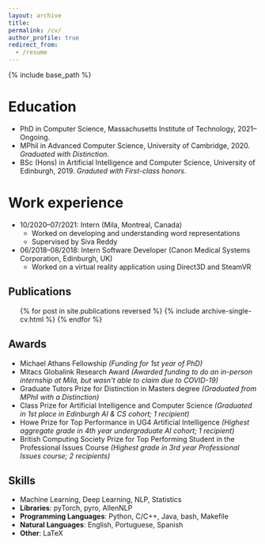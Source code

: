 ```yaml
---
layout: archive
title: 
permalink: /cv/
author_profile: true
redirect_from:
  - /resume
---
```


<!--title: 'CV <a class="link-button pdf-button" href="../files/cv.pdf"><i class="fa fa-file-pdf"></i>PDF</a>'-->

{% include base_path %}

Education
======
* PhD in Computer Science, Massachusetts Institute of Technology, 2021–Ongoing.
* MPhil in Advanced Computer Science, University of Cambridge, 2020. *Graduated with Distinction*.
* BSc (Hons) in Artificial Intelligence and Computer Science, University of Edinburgh, 2019. *Graduted with First-class honors*.

Work experience
======
* 10/2020–07/2021: Intern (Mila, Montreal, Canada)
  * Worked on developing and understanding word representations
  * Supervised by Siva Reddy
* 06/2018–08/2018: Intern Software Developer (Canon Medical Systems Corporation, Edinburgh, UK)
  * Worked on a virtual reality application using Direct3D and SteamVR 

## Publications
  <ul>{% for post in site.publications reversed %}
    {% include archive-single-cv.html %}
  {% endfor %}</ul>

## Awards

* Michael Athans Fellowship *(Funding for 1st year of PhD)*
* Mitacs Globalink Research Award *(Awarded funding to do an in-person internship at Mila, but wasn't able to claim due to COVID-19)*
* Graduate Tutors Prize for Distinction in Masters degree *(Graduated from MPhil with a Distinction)*
* Class Prize for Artificial Intelligence and Computer Science *(Graduated in 1st place in Edinburgh AI & CS cohort; 1 recipient)*
* Howe Prize for Top Performance in UG4 Artificial Intelligence *(Highest aggregate grade in 4th year undergraduate AI cohort; 1 recipient)*
* British Computing Society Prize for Top Performing Student in the Professional Issues Course *(Highest grade in 3rd year Professional Issues course; 2 recipients)*

## Skills
* Machine Learning, Deep Learning, NLP, Statistics
* **Libraries**: pyTorch, pyro, AllenNLP
* **Programming Languages**: Python, C/C++, Java, bash, Makefile
* **Natural Languages**: English, Portuguese, Spanish
* **Other**: LaTeX

